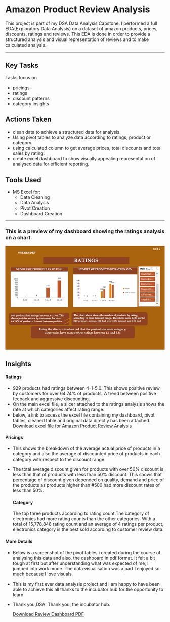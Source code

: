 # Amazon Product Review Analysis
This project is part of my DSA Data Analysis Capstone. I performed a full EDA(Exploratory Data Analysis)
on a dataset of amazon products, prices, discounts, ratings and reviews. This EDA is done in order to provide a structured analysis and visual
representation of reviews and to make calculated analysis.

---

## Key Tasks
Tasks focus on 
- pricings
- ratings
- discount patterns
- category insights

## Actions Taken
- clean data to achieve a structured data for analysis.
- Using pivot tables to analyze data according to ratings, product or category.
- using calculated column to get average prices, total discounts and total sales by rating.
- create excel dashboard to show visually appealing representation of analysed data for efficient reporting.


## Tools Used
- MS Excel for:
  - Data Cleaning
  - Data Analysis
  - Pivot Creation
  - Dashboard Creation

 ---

 ### This is a preview of my dashboard showing the ratings analysis on a chart
 ![Dashboard preview](https://github.com/osemendev/DSA-PROJECTS/blob/main/Amazon%20Product%20Review%20Analysis/Amazon%20Dashboard%20ss.png?raw=true)

 ## Insights
 #### Ratings
 - 929 products had ratings between 4-1-5.0. This shows positive review by customers for over 64.74% of products. A trend between positive feeback and aggressive discounting.
 - On the main excel file, a slicer attached to the ratings analysis shows the rate at which categories affect rating range.
 - below, a link to access the excel file containing my dashboard, pivot tables, cleaned table and original data directly has been attached.
   [ Download excel file for Amazon Product Review Analysis](./Amazon%20case%20study.xlsx)

#### Pricings
- This shows the breakdown of the average actual price of products in a category and also the average of discounted price of products in each category with respect to the discount range.
- The total average discount given for products with over 50% discount is less than that of products with less than 50% discount. This shows that percentage of discount given depended on quality, demand and price of the products as products higher than #500 had more discount rates of less than 50%.

  #### Category
  The top three products according to rating count.The category of electronics had more rating counts than the other categories. With a total of 15,778,848 rating count and an average of 4 ratings per product, electronics category is the best sold according to customer review data.

#### More Details
- Below is a screenshot of the pivot tables i created during the course of analysing this data and also, the dashboard in pdf format. It felt a bit tough at first but after understanding what was expected of me, I jumped into work mode. The data visualisation was a part I enjoyed so much because I love visuals.
- This is my first ever data analysis project and I am happy to have been able to achieve this all thanks to the incubator hub for the opportunity to learn.
- Thank you,DSA. Thank you, the incubator hub.

  [Download Review Dashboard PDF](Amazon%20Reviews%20Dashboard)
